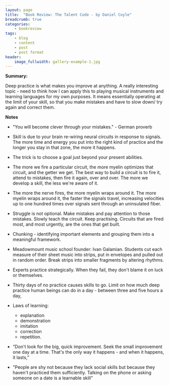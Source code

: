 ```yaml
---
layout: page
title:  "Book Review: The Talent Code - by Daniel Coyle"
breadcrumb: true
categories:
    - bookreview
tags:
    - blog
    - content
    - post
    - post format
header:
    image_fullwidth: gallery-example-1.jpg
---
```

**Summary:**

Deep practice is what makes you improve at anything. A really interesting topic - need to think how I can apply this to playing musical instruments and learning languages for my own purposes. It means essentially operating at the limit of your skill, so that you make mistakes and have to slow down/ try again and correct them.

**Notes**

- "You will become clever through your mistakes." - German proverb

- Skill is due to your brain re-wiring neural circuits in response to signals. The more time and energy you put into the right kind of practice and the longer you stay in that zone, the more it happens.
- The trick is to choose a goal just beyond your present abilities.
- The more we fire a particular circuit, the more myelin optimizes that circuit, and the getter we get. The best way to build a circuit is to fire it, attend to mistakes, then fire it again, over and over. The more we develop a skill, the less we're aware of it. 
- The more the nerve fires, the more myelin wraps around it. The more myelin wraps around it, the faster the signals travel, increasing velocities up to one hundred times over signals sent through an uninsulated fiber.
- Struggle is not optional. Make mistakes and pay attention to those mistakes. Slowly teach the circuit. Keep practising. Circuits that are fired most, and most urgently, are the ones that get built.
- Chunking - identifying important elements and grouping them into a meaningful framework. 
- Meadowmount music school founder: Ivan Galamian. Students cut each measure of their sheet music into strips, put in envelopes and pulled out in random order. Break strips into smaller fragments by altering rhythms.
- Experts practice strategically. When they fail, they don't blame it on luck or themselves. 
- Thirty days of no practice causes skills to go. Limit on how much deep practice human beings can do in a day - between three and five hours a day, 
- Laws of learning:
  - explanation
  - demonstration
  - imitation
  - correction
  - repetition.

- “Don't look for the big, quick improvement. Seek the small improvement one day at a time. That's the only way it happens - and when it happens, it lasts,” 
- "People are shy not because they lack social skills but because they haven't practiced them sufficiently. Talking on the phone or asking someone on a date is a learnable skill"
